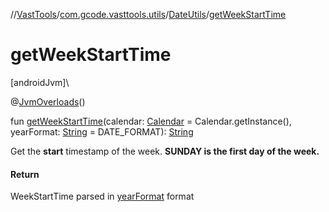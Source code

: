 //[VastTools](../../../index.md)/[com.gcode.vasttools.utils](../index.md)/[DateUtils](index.md)/[getWeekStartTime](get-week-start-time.md)

# getWeekStartTime

[androidJvm]\

@[JvmOverloads](https://kotlinlang.org/api/latest/jvm/stdlib/kotlin.jvm/-jvm-overloads/index.html)()

fun [getWeekStartTime](get-week-start-time.md)(calendar: [Calendar](https://developer.android.com/reference/kotlin/java/util/Calendar.html) = Calendar.getInstance(), yearFormat: [String](https://kotlinlang.org/api/latest/jvm/stdlib/kotlin/-string/index.html) = DATE_FORMAT): [String](https://kotlinlang.org/api/latest/jvm/stdlib/kotlin/-string/index.html)

Get the **start** timestamp of the week. **SUNDAY is the first day of the week.**

#### Return

WeekStartTime parsed in [yearFormat](get-week-start-time.md) format
